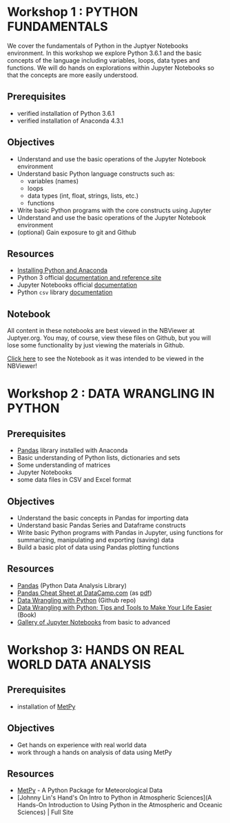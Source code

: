 
# Workshop 1 : PYTHON FUNDAMENTALS

We cover the fundamentals of Python in the Juptyer Notebooks environment.  In this workshop we explore Python 3.6.1 and the basic concepts of the language including variables, loops, data types and functions.  We will do hands on explorations within Jupyter Notebooks so that the concepts are more easily understood.

## Prerequisites
* verified installation of Python 3.6.1
* verified installation of Anaconda 4.3.1

## Objectives

* Understand and use the basic operations of the Jupyter Notebook environment
* Understand basic Python language constructs such as:
    * variables (names)
    * loops
    * data types (int, float, strings, lists, etc.)
    * functions
* Write basic Python programs with the core constructs using Jupyter
* Understand and use the basic operations of the Jupyter Notebook environment
* (optional) Gain exposure to git and Github

## Resources

* [Installing Python and Anaconda](./ws0/)
* Python 3 official [documentation and reference site](https://docs.python.org/3/)
* Jupyter Notebooks official [documentation](http://jupyter-notebook.readthedocs.io/en/latest/)
* Python `csv` library [documentation](https://docs.python.org/3/library/csv.html)

## Notebook
All content in these notebooks are best viewed in the NBViewer at Juptyer.org.  You may, of course, view these files on Github, but you will lose some functionality by just viewing the materials in Github.

[Click here](http://nbviewer.jupyter.org/github/NCAR/SOARS2017_DataWorkshops/tree/master/A/ws1/ws01a_overview.ipynb) to see the Notebook as it was intended to be viewed in the NBViewer!  

# Workshop 2 : DATA WRANGLING IN PYTHON

## Prerequisites
* [Pandas](http://pandas.pydata.org/pandas-docs/stable/) library installed with Anaconda
* Basic understanding of Python lists, dictionaries and sets
* Some understanding of matrices
* Jupyter Notebooks
* some data files in CSV and Excel format

## Objectives

* Understand the basic concepts in Pandas for importing data
* Understand basic Pandas Series and Dataframe constructs 
* Write basic Python programs with Pandas in Jupyter, using functions for summarizing, manipulating and exporting (saving) data
* Build a basic plot of data using Pandas plotting functions

## Resources

* [Pandas](http://pandas.pydata.org/) (Python Data Analysis Library)
* [Pandas Cheat Sheet at DataCamp.com](https://www.datacamp.com/community/blog/python-pandas-cheat-sheet#gs.Umh8xyc) (as [pdf](https://s3.amazonaws.com/assets.datacamp.com/blog_assets/PandasPythonForDataScience.pdf))
* [Data Wrangling with Python](https://github.com/ben519/DataWrangling/blob/master/Python/README.md) (Github repo)
* [Data Wrangling with Python: Tips and Tools to Make Your Life Easier](http://shop.oreilly.com/product/0636920032861.do) (Book)
* [Gallery of Jupyter Notebooks](http://nb.bianp.net/sort/views/) from basic to advanced

# Workshop 3: HANDS ON REAL WORLD DATA ANALYSIS

## Prerequisites
* installation of [MetPy](https://github.com/Unidata/MetPy)

## Objectives

* Get hands on experience with real world data
* work through a hands on analysis of data using MetPy

## Resources

* [MetPy](https://unidata.github.io/MetPy/) - A Python Package for Meteorological Data
* [Johnny Lin's Hand's On Intro to Python in Atmospheric Sciences](A Hands-On Introduction to Using Python in the Atmospheric and Oceanic Sciences) | Full Site